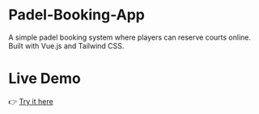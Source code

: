 # Padel-Booking-App
A simple padel booking system where players can reserve courts online. Built with Vue.js and Tailwind CSS.

# Live Demo
👉 [Try it here](https://padelcourt-89fa4.web.app/)

